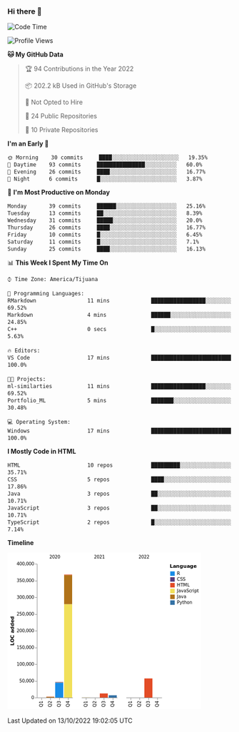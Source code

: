 ### Hi there 👋

<!--START_SECTION:waka-->
![Code Time](http://img.shields.io/badge/Code%20Time-123%20hrs%2054%20mins-blue)

![Profile Views](http://img.shields.io/badge/Profile%20Views-0-blue)

**🐱 My GitHub Data** 

> 🏆 94 Contributions in the Year 2022
 > 
> 📦 202.2 kB Used in GitHub's Storage 
 > 
> 🚫 Not Opted to Hire
 > 
> 📜 24 Public Repositories 
 > 
> 🔑 10 Private Repositories  
 > 
**I'm an Early 🐤** 

```text
🌞 Morning    30 commits     ████░░░░░░░░░░░░░░░░░░░░░   19.35% 
🌆 Daytime    93 commits     ███████████████░░░░░░░░░░   60.0% 
🌃 Evening    26 commits     ████░░░░░░░░░░░░░░░░░░░░░   16.77% 
🌙 Night      6 commits      █░░░░░░░░░░░░░░░░░░░░░░░░   3.87%

```
📅 **I'm Most Productive on Monday** 

```text
Monday       39 commits     ██████░░░░░░░░░░░░░░░░░░░   25.16% 
Tuesday      13 commits     ██░░░░░░░░░░░░░░░░░░░░░░░   8.39% 
Wednesday    31 commits     █████░░░░░░░░░░░░░░░░░░░░   20.0% 
Thursday     26 commits     ████░░░░░░░░░░░░░░░░░░░░░   16.77% 
Friday       10 commits     █░░░░░░░░░░░░░░░░░░░░░░░░   6.45% 
Saturday     11 commits     █░░░░░░░░░░░░░░░░░░░░░░░░   7.1% 
Sunday       25 commits     ████░░░░░░░░░░░░░░░░░░░░░   16.13%

```


📊 **This Week I Spent My Time On** 

```text
⌚︎ Time Zone: America/Tijuana

💬 Programming Languages: 
RMarkdown                11 mins             █████████████████░░░░░░░░   69.52% 
Markdown                 4 mins              ██████░░░░░░░░░░░░░░░░░░░   24.85% 
C++                      0 secs              █░░░░░░░░░░░░░░░░░░░░░░░░   5.63%

🔥 Editors: 
VS Code                  17 mins             █████████████████████████   100.0%

🐱‍💻 Projects: 
ml-similarties           11 mins             █████████████████░░░░░░░░   69.52% 
Portfolio_ML             5 mins              ███████░░░░░░░░░░░░░░░░░░   30.48%

💻 Operating System: 
Windows                  17 mins             █████████████████████████   100.0%

```

**I Mostly Code in HTML** 

```text
HTML                     10 repos            █████████░░░░░░░░░░░░░░░░   35.71% 
CSS                      5 repos             ████░░░░░░░░░░░░░░░░░░░░░   17.86% 
Java                     3 repos             ██░░░░░░░░░░░░░░░░░░░░░░░   10.71% 
JavaScript               3 repos             ██░░░░░░░░░░░░░░░░░░░░░░░   10.71% 
TypeScript               2 repos             █░░░░░░░░░░░░░░░░░░░░░░░░   7.14%

```


**Timeline**

![Chart not found](https://raw.githubusercontent.com/Aarushi-Pandey/Aarushi-Pandey/main/charts/bar_graph.png) 


 Last Updated on 13/10/2022 19:02:05 UTC
<!--END_SECTION:waka-->
